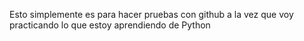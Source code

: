 Esto simplemente es para hacer pruebas con github a la vez que voy practicando lo que estoy aprendiendo de Python
